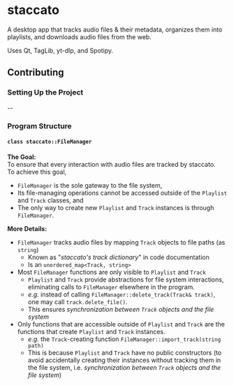 # staccato
A desktop app that tracks audio files & their metadata, organizes them into playlists, and downloads audio files from the web.

Uses Qt, TagLib, yt-dlp, and Spotipy.

## Contributing
### Setting Up the Project
--


### Program Structure
#### `class staccato::FileManager`
**The Goal:**  
To ensure that every interaction with audio files are tracked by staccato.  
To achieve this goal, 
- `FileManager` is the sole gateway to the file system,
- Its file-managing operations cannot be accessed outside of the `Playlist` and `Track` classes, and
- The only way to create new `Playlist` and `Track` instances is through `FileManager`.

**More Details:**
- `FileManager` tracks audio files by mapping `Track` objects to file paths (as `string`)
  - Known as "*staccato's track dictionary*" in code documentation
  - Is an `unordered_map<Track, string>`
- Most `FileManager` functions are only visible to `Playlist` and `Track`
  - `Playlist` and `Track` provide abstractions for file system interactions, eliminating calls to `FileManager` elsewhere in the program.
  - *e.g.* instead of calling `FileManager::delete_track(Track& track)`, one may call `track.delete_file()`.
  - This ensures *synchronization between `Track` objects and the file system*
- Only functions that are accessible outside of `Playlist` and `Track` are the functions that create `Playlist` and `Track` instances.
  - *e.g.* the `Track`-creating function `FileManager::import_track(string path)`
  - This is because `Playlist` and `Track` have no public constructors (to avoid accidentally creating their instances without tracking them in the file system, i.e. *synchronization between `Track` objects and the file system*)